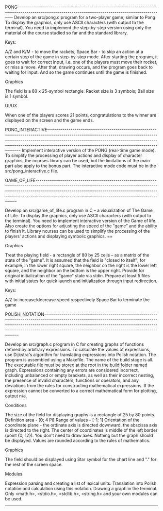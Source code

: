 PONG---------------------------------------------------------------------------------------------------------------------------------------------------------
Develop an src/pong.c program for a two-player game,
similar to Pong. To display the graphics, only use ASCII characters (with output
to the terminal). You need to implement the step-by-step
version using only the material of the course studied
so far and the standard library.


Keys:

A/Z and K/M - to move the rackets;
Space Bar - to skip an action at a certain step of the game in step-by-step mode.
After starting the program, it goes to wait for correct input, i.e. one of the players must move their rocket, or miss a move. After that, drawing occurs, and the program goes back to waiting for input. And so the game continues until the game is finished.

Graphics

The field is a 80 x 25-symbol rectangle.
Racket size is 3 symbols;
Ball size is 1 symbol.

UI/UX

When one of the players scores 21 points, congratulations to the winner are displayed on the screen and the game ends.

PONG_INTERACTIVE----------------------------------------------------------------------------------------------------------------------------------------------------------------------------------------------------------------------------------------------------------------------------------------------------------
Implement interactive version of the PONG (real-time game mode). To simplify the processing of player actions and display of character graphics, the ncurses library can be used, but the limitations of the main part also apply to the bonus part. The interactive mode code must be in the src/pong_interactive.c file. 

GAME_OF_LIFE--------------------------------------------------------------------------------------------------------------------------------------------------------------------------------------------------------------------------------------------------------------------------------------------------------------

Develop an src/game_of_life.c program in C – a visualization of The Game of Life. To display the graphics, only use ASCII characters (with output to the terminal). You need to implement interactive version of the Game of life. Also create the options for adjusting the speed of the "game" and the ability to finish it. Library ncurses can be used to simplify the processing of the players' actions and displaying symbolic graphics. ==

Graphics

Treat the playing field - a rectangle of 80 by 25 cells – as a matrix of the state of the "game".
It is assumed that the field is "closed to itself", for example, in the lower right square, the neighbor on the right is the lower left square, and the neighbor on the bottom is the upper right.
Provide for original initialization of the "game" state via stdin. Prepare at least 5 files with initial states for quick launch and initialization through input redirection.


Keys:

A/Z to increase/decrease speed respectively
Space Bar to terminate the game

POLISH_NOTATION-----------------------------------------------------------------------------------------------------------------------------------------------------------------------------------------------------------------------------------------------------------------------------------------------------------

Develop an src/graph.c program in C for creating graphs of functions defined by arbitrary expressions. To calculate the values ​​of expressions, use Dijkstra's algorithm for translating expressions into Polish notation. The program is assembled using a Makefile. The name of the build stage is all. The executable file must be stored at the root in the build folder named graph. Expressions containing any errors are considered incorrect, including unbalanced or empty brackets, as well as their incorrect nesting, the presence of invalid characters, functions or operators, and any deviations from the rules for constructing mathematical expressions. If the expression cannot be converted to a correct mathematical form for plotting, output n/a. 

Conditions

The size of the field for displaying graphs is a rectangle of 25 by 80 points.
Definition area - [0; 4 Pi]
Range of values - [-1; 1]
Orientation of the coordinate plane - the ordinate axis is directed downward, the abscissa axis is directed to the right.
The center of coordinates is middle of the left border (point {0, 12}).
You don't need to draw axes.
Nothing but the graph should be displayed.
Values are rounded according to the rules of mathematics.

Graphics

The field should be displayed using Star symbol for the chart line and "." for the rest of the screen space.

Modules

Expression parsing and creating a list of lexical units.
Translation into Polish notation and calculation using this notation.
Drawing a graph in the terminal.
Only <math.h>, <stdio.h>, <stdlib.h>, <string.h> and your own modules can be used.

--------------------------------------------------------------------------------------------------------------------------------------------------------------------------------------------------------------------------------------------------------------------------------------------------------------------------
